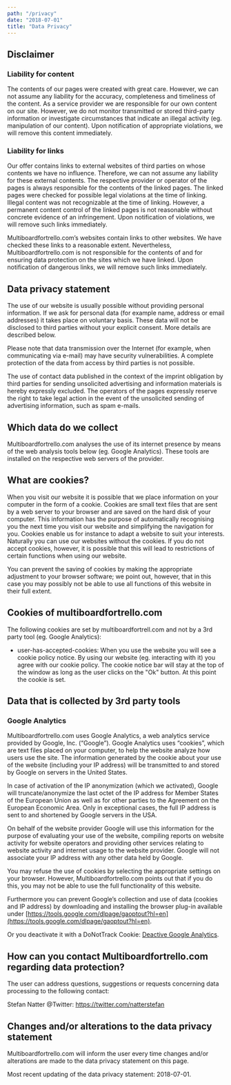 ```yaml
---
path: "/privacy"
date: "2018-07-01"
title: "Data Privacy"
---
```


## Disclaimer

### Liability for content

The contents of our pages were created with great care. However, we can not
assume any liability for the accuracy, completeness and timeliness of the
content. As a service provider we are responsible for our own content on our
site. However, we do not monitor transmitted or stored third-party information
or investigate circumstances that indicate an illegal activity (eg. manipulation
of our content). Upon notification of appropriate violations, we will remove
this content immediately.

### Liability for links

Our offer contains links to external websites of third parties on whose contents
we have no influence. Therefore, we can not assume any liability for these
external contents. The respective provider or operator of the pages is always
responsible for the contents of the linked pages. The linked pages were checked
for possible legal violations at the time of linking. Illegal content was not
recognizable at the time of linking. However, a permanent content control of
the linked pages is not reasonable without concrete evidence of an infringement.
Upon notification of violations, we will remove such links immediately.

Multiboardfortrello.com’s websites contain links to other websites. We have
checked these links to a reasonable extent. Nevertheless, Multiboardfortrello.com
is not responsible for the contents of and for ensuring data protection on the
sites which we have linked. Upon notification of dangerous links, we will remove
such links immediately.

## Data privacy statement

The use of our website is usually possible without providing personal information.
If we ask for personal data (for example name, address or email addresses) it
takes place on voluntary basis. These data will not be disclosed to third
parties without your explicit consent. More details are described below.

Please note that data transmission over the Internet (for example, when
communicating via e-mail) may have security vulnerabilities. A complete
protection of the data from access by third parties is not possible.

The use of contact data published in the context of the imprint obligation by
third parties for sending unsolicited advertising and information materials is
hereby expressly excluded. The operators of the pages expressly reserve the
right to take legal action in the event of the unsolicited sending of
advertising information, such as spam e-mails.

## Which data do we collect

Multiboardfortrello.com analyses the use of its internet presence by means of
the web analysis tools below (eg. Google Analytics). These tools are installed
on the respective web servers of the provider.

## What are cookies?

When you visit our website it is possible that we place information on
your computer in the form of a cookie. Cookies are small text files that are
sent by a web server to your browser and are saved on the hard disk of your
computer. This information has the purpose of automatically recognising you the
next time you visit our website and simplifying the navigation for you. Cookies
enable us for instance to adapt a website to suit your interests. Naturally you
can use our websites without the cookies. If you do not accept cookies, however,
it is possible that this will lead to restrictions of certain functions when
using our website.

You can prevent the saving of cookies by making the appropriate adjustment to
your browser software; we point out, however, that in this case you may possibly
not be able to use all functions of this website in their full extent.

## Cookies of multiboardfortrello.com

The following cookies are set by multiboardfortrell.com and not by a 3rd party
tool (eg. Google Analytics):

- user-has-accepted-cookies: When you use the website you will see a cookie
  policy notice. By using our website (eg. interacting with it) you agree
  with our cookie policy. The cookie notice bar will stay at the top of
  the window as long as the user clicks on the "Ok" button. At this point the
  cookie is set.

## Data that is collected by 3rd party tools

### Google Analytics

Multiboardfortrello.com uses Google Analytics, a web analytics service
provided by Google, Inc. (“Google”). Google Analytics uses “cookies”,
which are text files placed on your computer, to help the website
analyze how users use the site. The information generated by the
cookie about your use of the website (including your IP address) will
be transmitted to and stored by Google on servers in the United
States.

In case of activation of the IP anonymization (which we activated),
Google will truncate/anonymize the last octet of the IP address for
Member States of the European Union as well as for other parties to
the Agreement on the European Economic Area. Only in exceptional
cases, the full IP address is sent to and shortened by Google servers
in the USA.

On behalf of the website provider Google will use this information for
the purpose of evaluating your use of the website, compiling reports
on website activity for website operators and providing other services
relating to website activity and internet usage to the website
provider. Google will not associate your IP address with any other
data held by Google.

You may refuse the use of cookies by selecting the appropriate
settings on your browser. However, Multiboardfortrello.com points out
that if you do this, you may not be able to use the full functionality
of this website.

Furthermore you can prevent Google’s collection and use of data
(cookies and IP address) by downloading and installing the browser
plug-in available under [https://tools.google.com/dlpage/gaoptout?hl=en](https://tools.google.com/dlpage/gaoptout?hl=en).

Or you deactivate it with a DoNotTrack Cookie: <a href="javascript:gaOptout();">Deactive Google Analytics</a>.

## How can you contact Multiboardfortrello.com regarding data protection?

The user can address questions, suggestions or requests concerning data
processing to the following contact:

Stefan Natter @Twitter: https://twitter.com/natterstefan

## Changes and/or alterations to the data privacy statement

Multiboardfortrello.com will inform the user every time changes and/or
alterations are made to the data privacy statement on this page.

Most recent updating of the data privacy statement: 2018-07-01.
